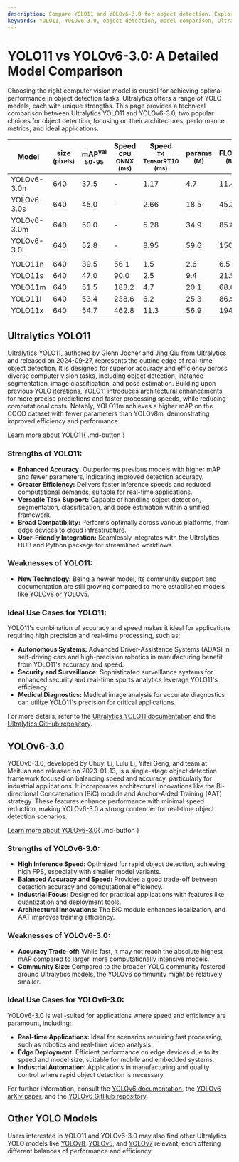 ```yaml
---
description: Compare YOLO11 and YOLOv6-3.0 for object detection. Explore architectures, metrics, and use cases to choose the best model for your needs.
keywords: YOLO11, YOLOv6-3.0, object detection, model comparison, Ultralytics, computer vision, real-time detection, performance metrics, deep learning
---
```


# YOLO11 vs YOLOv6-3.0: A Detailed Model Comparison

Choosing the right computer vision model is crucial for achieving optimal performance in object detection tasks. Ultralytics offers a range of YOLO models, each with unique strengths. This page provides a technical comparison between Ultralytics YOLO11 and YOLOv6-3.0, two popular choices for object detection, focusing on their architectures, performance metrics, and ideal applications.

<script async src="https://cdn.jsdelivr.net/npm/chart.js"></script>
<script defer src="../../javascript/benchmark.js"></script>

<canvas id="modelComparisonChart" width="1024" height="400" active-models='["YOLOv6-3.0", "YOLO11"]'></canvas>

| Model       | size<br><sup>(pixels) | mAP<sup>val<br>50-95 | Speed<br><sup>CPU ONNX<br>(ms) | Speed<br><sup>T4 TensorRT10<br>(ms) | params<br><sup>(M) | FLOPs<br><sup>(B) |
| ----------- | --------------------- | -------------------- | ------------------------------ | ----------------------------------- | ------------------ | ----------------- |
| YOLOv6-3.0n | 640                   | 37.5                 | -                              | 1.17                                | 4.7                | 11.4              |
| YOLOv6-3.0s | 640                   | 45.0                 | -                              | 2.66                                | 18.5               | 45.3              |
| YOLOv6-3.0m | 640                   | 50.0                 | -                              | 5.28                                | 34.9               | 85.8              |
| YOLOv6-3.0l | 640                   | 52.8                 | -                              | 8.95                                | 59.6               | 150.7             |
|             |                       |                      |                                |                                     |                    |                   |
| YOLO11n     | 640                   | 39.5                 | 56.1                           | 1.5                                 | 2.6                | 6.5               |
| YOLO11s     | 640                   | 47.0                 | 90.0                           | 2.5                                 | 9.4                | 21.5              |
| YOLO11m     | 640                   | 51.5                 | 183.2                          | 4.7                                 | 20.1               | 68.0              |
| YOLO11l     | 640                   | 53.4                 | 238.6                          | 6.2                                 | 25.3               | 86.9              |
| YOLO11x     | 640                   | 54.7                 | 462.8                          | 11.3                                | 56.9               | 194.9             |

## Ultralytics YOLO11

Ultralytics YOLO11, authored by Glenn Jocher and Jing Qiu from Ultralytics and released on 2024-09-27, represents the cutting edge of real-time object detection. It is designed for superior accuracy and efficiency across diverse computer vision tasks, including object detection, instance segmentation, image classification, and pose estimation. Building upon previous YOLO iterations, YOLO11 introduces architectural enhancements for more precise predictions and faster processing speeds, while reducing computational costs. Notably, YOLO11m achieves a higher mAP on the COCO dataset with fewer parameters than YOLOv8m, demonstrating improved efficiency and performance.

[Learn more about YOLO11](https://docs.ultralytics.com/models/yolo11/){ .md-button }

### Strengths of YOLO11:

- **Enhanced Accuracy:** Outperforms previous models with higher mAP and fewer parameters, indicating improved detection accuracy.
- **Greater Efficiency:** Delivers faster inference speeds and reduced computational demands, suitable for real-time applications.
- **Versatile Task Support:** Capable of handling object detection, segmentation, classification, and pose estimation within a unified framework.
- **Broad Compatibility:** Performs optimally across various platforms, from edge devices to cloud infrastructure.
- **User-Friendly Integration:** Seamlessly integrates with the Ultralytics HUB and Python package for streamlined workflows.

### Weaknesses of YOLO11:

- **New Technology:** Being a newer model, its community support and documentation are still growing compared to more established models like YOLOv8 or YOLOv5.

### Ideal Use Cases for YOLO11:

YOLO11's combination of accuracy and speed makes it ideal for applications requiring high precision and real-time processing, such as:

- **Autonomous Systems:** Advanced Driver-Assistance Systems (ADAS) in self-driving cars and high-precision robotics in manufacturing benefit from YOLO11's accuracy and speed.
- **Security and Surveillance:** Sophisticated surveillance systems for enhanced security and real-time sports analytics leverage YOLO11's efficiency.
- **Medical Diagnostics:** Medical image analysis for accurate diagnostics can utilize YOLO11's precision for critical applications.

For more details, refer to the [Ultralytics YOLO11 documentation](https://docs.ultralytics.com/models/yolo11/) and the [Ultralytics GitHub repository](https://github.com/ultralytics/ultralytics).

## YOLOv6-3.0

YOLOv6-3.0, developed by Chuyi Li, Lulu Li, Yifei Geng, and team at Meituan and released on 2023-01-13, is a single-stage object detection framework focused on balancing speed and accuracy, particularly for industrial applications. It incorporates architectural innovations like the Bi-directional Concatenation (BiC) module and Anchor-Aided Training (AAT) strategy. These features enhance performance with minimal speed reduction, making YOLOv6-3.0 a strong contender for real-time object detection scenarios.

[Learn more about YOLOv6-3.0](https://docs.ultralytics.com/models/yolov6/){ .md-button }

### Strengths of YOLOv6-3.0:

- **High Inference Speed:** Optimized for rapid object detection, achieving high FPS, especially with smaller model variants.
- **Balanced Accuracy and Speed:** Provides a good trade-off between detection accuracy and computational efficiency.
- **Industrial Focus:** Designed for practical applications with features like quantization and deployment tools.
- **Architectural Innovations:** The BiC module enhances localization, and AAT improves training efficiency.

### Weaknesses of YOLOv6-3.0:

- **Accuracy Trade-off:** While fast, it may not reach the absolute highest mAP compared to larger, more computationally intensive models.
- **Community Size:** Compared to the broader YOLO community fostered around Ultralytics models, the YOLOv6 community might be relatively smaller.

### Ideal Use Cases for YOLOv6-3.0:

YOLOv6-3.0 is well-suited for applications where speed and efficiency are paramount, including:

- **Real-time Applications:** Ideal for scenarios requiring fast processing, such as robotics and real-time video analysis.
- **Edge Deployment:** Efficient performance on edge devices due to its speed and model size, suitable for mobile and embedded systems.
- **Industrial Automation:** Applications in manufacturing and quality control where rapid object detection is necessary.

For further information, consult the [YOLOv6 documentation](https://docs.ultralytics.com/models/yolov6/), the [YOLOv6 arXiv paper](https://arxiv.org/abs/2301.05586), and the [YOLOv6 GitHub repository](https://github.com/meituan/YOLOv6).

## Other YOLO Models

Users interested in YOLO11 and YOLOv6-3.0 may also find other Ultralytics YOLO models like [YOLOv8](https://docs.ultralytics.com/models/yolov8/), [YOLOv5](https://docs.ultralytics.com/models/yolov5/), and [YOLOv7](https://docs.ultralytics.com/models/yolov7/) relevant, each offering different balances of performance and efficiency.
